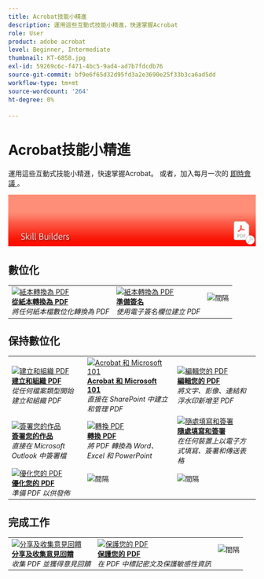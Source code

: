 ```yaml
---
title: Acrobat技能小精進
description: 運用這些互動式技能小精進，快速掌握Acrobat
role: User
product: adobe acrobat
level: Beginner, Intermediate
thumbnail: KT-6858.jpg
exl-id: 59269c6c-f471-4bc5-9ad4-ad7b7fdcdb76
source-git-commit: bf9e6f65d32d95fd3a2e3690e25f33b3ca6ad5dd
workflow-type: tm+mt
source-wordcount: '264'
ht-degree: 0%

---
```


# Acrobat技能小精進

運用這些互動式技能小精進，快速掌握Acrobat。 或者，加入每月一次的 [ 即時會議 ](skill-builder-webinars.md) 。

![Acrobat Skill Builder 影像](../assets/Hero-SkillBuilders.png)

## 數位化

<table style="table-layout:fixed">
<tr>
  <td>
    <a href="https://doccloud.adobeconnect.com/paperpdf/" target="_blank">
      <img alt="紙本轉換為 PDF" src="../assets/sb_papertopdf.png" />
    </a>
    <div>
    <a href="https://doccloud.adobeconnect.com/paperpdf/" target="_blank"><strong>從紙本轉換為 PDF</strong></a>
    </div>
    <em>將任何紙本檔數位化轉換為 PDF</em>
    <br>
  </td>
  <td>
    <a href="https://doccloud.adobeconnect.com/skillbuilder-sigforms/" target="_blank">
      <img alt="紙本轉換為 PDF" src="../assets/sb_prepareforsignature.png" />
    </a>
    <div>
    <a href="https://doccloud.adobeconnect.com/skillbuilder-sigforms/" target="_blank"><strong>準備簽名</strong></a>
    </div>
    <em>使用電子簽名欄位建立 PDF</em>
    <br>
  </td>
  <td>
    <img alt="間隔" src="../assets/Whitespacer.png" />
    <div>
    <br>
  </td>
</tr>
</table>

## 保持數位化

<table style="table-layout:fixed">
<tr>
 <td>
    <a href="https://doccloud.adobeconnect.com/createpdfs/" target="_blank">
      <img alt="建立和組織 PDF" src="../assets/sb_create.png" />
    </a>
    <div>
    <a href="https://doccloud.adobeconnect.com/createpdfs/" target="_blank"><strong>建立和組織 PDF</strong></a>
    </div>
    <em>從任何檔案類型開始建立和組織 PDF</em>
    <br>
  </td>
  <td>
    <a href="https://doccloud.adobeconnect.com/micro/" target="_blank">
      <img alt="Acrobat 和 Microsoft 101" src="../assets/sb_microsoft.png" />
    </a>
    <div>
    <a href="https://doccloud.adobeconnect.com/micro/" target="_blank"><strong>Acrobat 和 Microsoft 101</strong></a>
    </div>
    <em>直接在 SharePoint 中建立和管理 PDF</em>
    <br>
  </td>
  <td>
    <a href="https://doccloud.adobeconnect.com/editpdf/" target="_blank">
      <img alt="編輯您的 PDF" src="../assets/sb_edit.png" />
    </a>
    <div>
    <a href="https://doccloud.adobeconnect.com/editpdf/" target="_blank"><strong>編輯您的 PDF</strong></a>
    </div>
    <em>將文字、影像、連結和浮水印新增至 PDF</em>
    <br>
  </td>
</tr>
<tr>
  <td>
    <a href="https://doccloud.adobeconnect.com/sign/" target="_blank">
      <img alt="簽署您的作品" src="../assets/sb_signed.png" />
    </a>
    <div>
    <a href="https://doccloud.adobeconnect.com/sign/" target="_blank"><strong>簽署您的作品</strong></a>
    </div>
    <em>直接在 Microsoft Outlook 中簽署檔</em>
    <br>
  </td>
  <td>
    <a href="https://doccloud.adobeconnect.com/convertpdfs/" target="_blank">
      <img alt="轉換 PDF" src="../assets/sb_convert.png" />
    </a>
    <div>
    <a href="https://doccloud.adobeconnect.com/convertpdfs/" target="_blank"><strong>轉換 PDF</strong></a>
    </div>
    <em>將 PDF 轉換為 Word、Excel 和 PowerPoint</em>
    <br>
  </td>
  <td>
    <a href="https://doccloud.adobeconnect.com/fillsign/" target="_blank">
      <img alt="隨處填寫和簽署" src="../assets/sb_fill.png" />
    </a>
    <div>
    <a href="https://doccloud.adobeconnect.com/fillsign/" target="_blank"><strong>隨處填寫和簽署</strong></a>
    </div>
    <em>在任何裝置上以電子方式填寫、簽署和傳送表格</em>
    <br>
  </td>
</tr>
<tr>
  <td>
    <a href="https://doccloud.adobeconnect.com/optimizepdfs/" target="_blank">
      <img alt="優化您的 PDF" src="../assets/sb_optimize.png" />
    </a>
    <div>
    <a href="https://doccloud.adobeconnect.com/optimizepdfs/" target="_blank"><strong>優化您的 PDF</strong></a>
    </div>
    <em>準備 PDF 以供發佈</em>
    <br>
  </td>
  <td>
   <img alt="間隔" src="../assets/Whitespacer.png" />
    <div>
    <br>
  </td>
  <td>
   <img alt="間隔" src="../assets/Whitespacer.png" />
    <div>
    <br>
  </td>
</tr>
</table>

## 完成工作

<table style="table-layout:fixed">
<tr>
  <td>
    <a href="https://doccloud.adobeconnect.com/skillbuilder-share/" target="_blank">
      <img alt="分享及收集意見回饋" src="../assets/sb_feedback.png" />
    </a>
    <div>
    <a href="https://doccloud.adobeconnect.com/skillbuilder-share/" target="_blank"><strong>分享及收集意見回饋</strong></a>
    </div>
    <em>收集 PDF 並獲得意見回饋</em>
    <br>
  </td>
  <td>
    <a href="https://doccloud.adobeconnect.com/securepdfs/" target="_blank">
      <img alt="保護您的 PDF" src="../assets/sb_secure.png" />
    </a>
    <div>
    <a href="https://doccloud.adobeconnect.com/securepdfs/" target="_blank"><strong>保護您的 PDF</strong></a>
    </div>
    <em>在 PDF 中標記密文及保護敏感性資訊</em>
    <br>
  </td>
  <td>
   <img alt="間隔" src="../assets/Whitespacer.png" />
    <div>
    <br>
  </td>
</tr>
</table>
